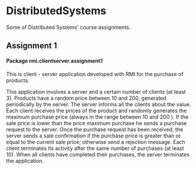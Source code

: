 # DistributedSystems
Some of Distributed Systems' course assignments.

## Assignment 1
#### Package rmi.clientserver.assignment1
This is client - server application developed with RMI for the purchase of products. 

This application involves a server and a certain number of clients (at least 3).
Products have a random price between 10 and 200, generated periodically by the server. The server informs all the clients about the value.
Each client receives the prices of the product and randomly generates the maximum purchase price (always in the range between 10 and 200 ).
If the sale price is lower than the price maximum purchase he sends a purchase request to the server.
Once the purchase request has been received, the server sends a sale confirmation if the purchase price is greater than or equal to the current sale price; otherwise send a rejection message.
Each client terminates its activity after the same number of purchases (at least 10). When all clients have completed their purchases, the server terminates the application.
